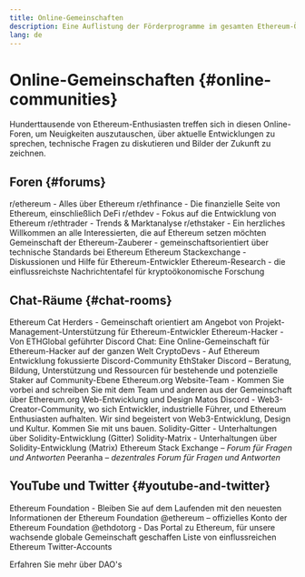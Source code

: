 ```yaml
---
title: Online-Gemeinschaften
description: Eine Auflistung der Förderprogramme im gesamten Ethereum-Ökosystem.
lang: de
---
```


# Online-Gemeinschaften {#online-communities}

Hunderttausende von Ethereum-Enthusiasten treffen sich in diesen Online-Foren, um Neuigkeiten auszutauschen, über aktuelle Entwicklungen zu sprechen, technische Fragen zu diskutieren und Bilder der Zukunft zu zeichnen.

## Foren {#forums}

<SocialListItem socialIcon="reddit"><Link href="https://www.reddit.com/r/ethereum">r/ethereum</Link> - Alles über Ethereum</SocialListItem>
<SocialListItem socialIcon="reddit"><Link href="https://www.reddit.com/r/ethfinance/">r/ethfinance</Link> - Die finanzielle Seite von Ethereum, einschließlich DeFi</SocialListItem>
<SocialListItem socialIcon="reddit"><Link href="https://www.reddit.com/r/ethdev/">r/ethdev</Link> - Fokus auf die Entwicklung von Ethereum</SocialListItem>
<SocialListItem socialIcon="reddit"><Link href="https://www.reddit.com/r/ethtrader/">r/ethtrader</Link> - Trends & Marktanalyse</SocialListItem>
<SocialListItem socialIcon="reddit"><Link href="https://www.reddit.com/r/ethstaker/">r/ethstaker</Link> - Ein herzliches Willkommen an alle Interessierten, die auf Ethereum setzen möchten</SocialListItem>
<SocialListItem socialIcon="webpage"><Link href="https://ethereum-magicians.org">Gemeinschaft der Ethereum-Zauberer</Link> - gemeinschaftsorientiert über technische Standards bei Ethereum</SocialListItem>
<SocialListItem socialIcon="stackExchange"><Link href="https://ethereum.stackexchange.com">Ethereum Stackexchange</Link> - Diskussionen und Hilfe für Ethereum-Entwickler</SocialListItem>
<SocialListItem socialIcon="webpage"><Link href="https://ethresear.ch">Ethereum-Research</Link> - die einflussreichste Nachrichtentafel für kryptoökonomische Forschung</SocialListItem>

## Chat-Räume {#chat-rooms}

<SocialListItem socialIcon="discord"><Link href="https://discord.com/invite/Nz6rtfJ8Cu">Ethereum Cat Herders</Link> - Gemeinschaft orientiert am Angebot von Projekt-Management-Unterstützung für Ethereum-Entwickler</SocialListItem>
<SocialListItem socialIcon="discord"><Link href="https://ethglobal.com/discord">Ethereum-Hacker</Link> - Von ETHGlobal geführter Discord Chat: Eine Online-Gemeinschaft für Ethereum-Hacker auf der ganzen Welt</SocialListItem>
<SocialListItem socialIcon="discord"><Link href="https://discord.gg/5W5tVb3">CryptoDevs</Link> - Auf Ethereum Entwicklung fokussierte Discord-Community</SocialListItem>
<SocialListItem socialIcon="discord"><Link href="https://discord.gg/ethstaker">EthStaker Discord</Link> – Beratung, Bildung, Unterstützung und Ressourcen für bestehende und potenzielle Staker auf Community-Ebene </SocialListItem>
<SocialListItem socialIcon="discord"><Link href="https://discord.gg/ethereum-org">Ethereum.org Website-Team</Link> - Kommen Sie vorbei and schreiben Sie mit dem Team und anderen aus der Gemeinschaft über Ethereum.org Web-Entwicklung und Design</SocialListItem>
<SocialListItem socialIcon="discord"><Link href="https://discord.matos.club/">Matos Discord</Link> - Web3-Creator-Community, wo sich Entwickler, industrielle Führer, und Ethereum Enthusiasten aufhalten. Wir sind begeistert von Web3-Entwicklung, Design und Kultur. Kommen Sie mit uns bauen.</SocialListItem>
<SocialListItem socialIcon="webpage"><Link href="https://gitter.im/ethereum/solidity">Solidity-Gitter</Link> - Unterhaltungen über Solidity-Entwicklung (Gitter)</SocialListItem>
<SocialListItem socialIcon="webpage"><Link href="https://matrix.to/#/#ethereum_solidity:gitter.im">Solidity-Matrix</Link> - Unterhaltungen über Solidity-Entwicklung (Matrix)</SocialListItem>
<SocialListItem socialIcon="webpage"><Link href="https://ethereum.stackexchange.com/">Ethereum Stack Exchange</Link> *– Forum für Fragen und Antworten*</SocialListItem>
<SocialListItem socialIcon="webpage"><Link href="https://peeranha.io/">Peeranha</Link> *– dezentrales Forum für Fragen und Antworten*</SocialListItem>

## YouTube und Twitter {#youtube-and-twitter}

<SocialListItem socialIcon="youtube"><Link href="https://www.youtube.com/c/EthereumFoundation">Ethereum Foundation</Link> - Bleiben Sie auf dem Laufenden mit den neuesten Informationen der Ethereum Foundation</SocialListItem>
<SocialListItem socialIcon="twitter"><Link href="https://x.com/ethereum">@ethereum</Link> – offizielles Konto der Ethereum Foundation</SocialListItem>
<SocialListItem socialIcon="twitter"><Link href="https://x.com/ethdotorg">@ethdotorg</Link> - Das Portal zu Ethereum, für unsere wachsende globale Gemeinschaft geschaffen</SocialListItem>
<SocialListItem socialIcon="webpage"><Link href="https://hive.one/c/ethereum?page=1">Liste von einflussreichen Ethereum Twitter-Accounts</Link></SocialListItem>

<Divider />

<Callout emoji=":classical_building:" titleKey="page-community:page-community-daos-callout-title" descriptionKey="page-community:page-community-daos-callout-description">
  <div>
    <ButtonLink href="/community/get-involved/#decentralized-autonomous-organizations-daos">
      Erfahren Sie mehr über DAO's
    </ButtonLink>
  </div>
</Callout>
